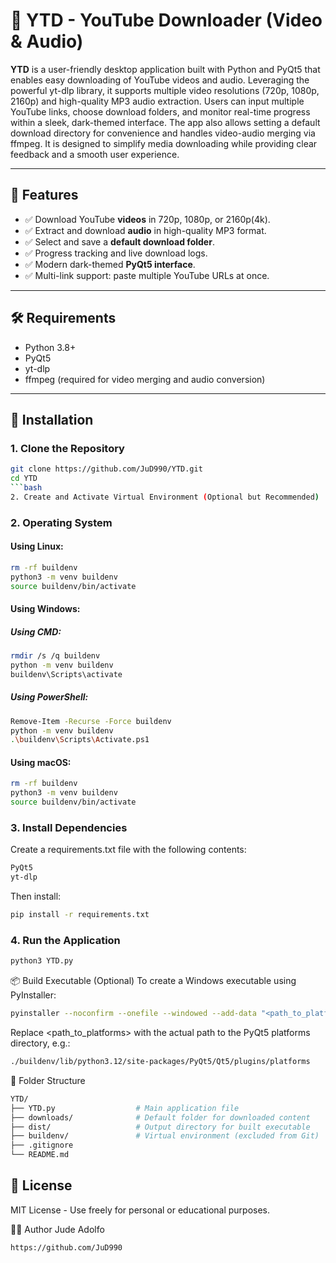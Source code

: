 # 🎥 YTD - YouTube Downloader (Video & Audio)

**YTD** is a user-friendly desktop application built with Python and PyQt5 that enables easy downloading of YouTube videos and audio. Leveraging the powerful yt-dlp library, it supports multiple video resolutions (720p, 1080p, 2160p) and high-quality MP3 audio extraction. Users can input multiple YouTube links, choose download folders, and monitor real-time progress within a sleek, dark-themed interface. The app also allows setting a default download directory for convenience and handles video-audio merging via ffmpeg. It is designed to simplify media downloading while providing clear feedback and a smooth user experience.

---

## 🚀 Features

- ✅ Download YouTube **videos** in 720p, 1080p, or 2160p(4k).
- ✅ Extract and download **audio** in high-quality MP3 format.
- ✅ Select and save a **default download folder**.
- ✅ Progress tracking and live download logs.
- ✅ Modern dark-themed **PyQt5 interface**.
- ✅ Multi-link support: paste multiple YouTube URLs at once.

---

## 🛠 Requirements

- Python 3.8+
- PyQt5
- yt-dlp
- ffmpeg (required for video merging and audio conversion)

---

## 🔧 Installation

### 1. Clone the Repository

```bash
git clone https://github.com/JuD990/YTD.git
cd YTD
```bash
2. Create and Activate Virtual Environment (Optional but Recommended)
```
### 2. Operating System
#### Using Linux:
```bash
rm -rf buildenv
python3 -m venv buildenv
source buildenv/bin/activate
```
#### Using Windows:
  ##### Using CMD:
  ```bash
  rmdir /s /q buildenv
  python -m venv buildenv
  buildenv\Scripts\activate
  ```
  ##### Using PowerShell:
  ```bash
  Remove-Item -Recurse -Force buildenv
  python -m venv buildenv
  .\buildenv\Scripts\Activate.ps1
  ```
#### Using macOS:
```bash
rm -rf buildenv
python3 -m venv buildenv
source buildenv/bin/activate
```

### 3. Install Dependencies
Create a requirements.txt file with the following contents:
```bash
PyQt5
yt-dlp
```

Then install:
```bash
pip install -r requirements.txt
```

### 4. Run the Application
```bash
python3 YTD.py
```

📦 Build Executable (Optional)
To create a Windows executable using PyInstaller:
```bash
pyinstaller --noconfirm --onefile --windowed --add-data "<path_to_platforms>:platforms" YTD.py
```

Replace <path_to_platforms> with the actual path to the PyQt5 platforms directory, e.g.:
```bash
./buildenv/lib/python3.12/site-packages/PyQt5/Qt5/plugins/platforms
```

📁 Folder Structure
```bash
YTD/
├── YTD.py                  # Main application file
├── downloads/              # Default folder for downloaded content
├── dist/                   # Output directory for built executable
├── buildenv/               # Virtual environment (excluded from Git)
├── .gitignore
└── README.md
```

## 📃 License
MIT License - Use freely for personal or educational purposes.

🙋‍♂️ Author
Jude Adolfo
```bash
https://github.com/JuD990
```

